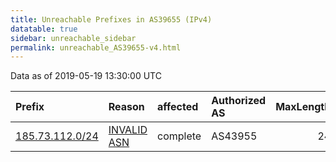 ```yaml
---
title: Unreachable Prefixes in AS39655 (IPv4)
datatable: true
sidebar: unreachable_sidebar
permalink: unreachable_AS39655-v4.html
---
```


Data as of 2019-05-19 13:30:00 UTC


<div class="datatable-begin"></div>

| Prefix                                                   | Reason                                                                                                 | affected   | Authorized AS   |   MaxLength | Anchor                                         |   unreachable /24s |
|:---------------------------------------------------------|:-------------------------------------------------------------------------------------------------------|:-----------|:----------------|------------:|:-----------------------------------------------|-------------------:|
| [185.73.112.0/24](https://stat.ripe.net/185.73.112.0/24) | [INVALID ASN](https://rpki-validator.ripe.net/announcement-preview?asn=AS39655&prefix=185.73.112.0/24) | complete   | AS43955         |          24 | [RIPE](unreachable_RIPE_NCC_RPKI_Root-v4.html) |                  1 |

<div class="datatable-end"></div>